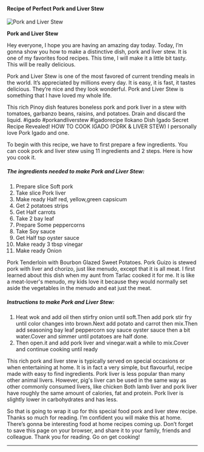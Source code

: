             

#### Recipe of Perfect Pork and Liver Stew

![Pork and Liver Stew](https://img-global.cpcdn.com/recipes/99285c54b6c46713/751x532cq70/pork-and-liver-stew-recipe-main-photo.jpg)

**Pork and Liver Stew**

Hey everyone, I hope you are having an amazing day today. Today, I’m gonna show you how to make a distinctive dish, pork and liver stew. It is one of my favorites food recipes. This time, I will make it a little bit tasty. This will be really delicious.

Pork and Liver Stew is one of the most favored of current trending meals in the world. It’s appreciated by millions every day. It is easy, it is fast, it tastes delicious. They’re nice and they look wonderful. Pork and Liver Stew is something that I have loved my whole life.

This rich Pinoy dish features boneless pork and pork liver in a stew with tomatoes, garbanzo beans, raisins, and potatoes. Drain and discard the liquid. #igado #porkandliverstew #igadorecipe Ilokano Dish Igado Secret Recipe Revealed! HOW TO COOK IGADO (PORK & LIVER STEW) I personally love Pork Igado and one.

To begin with this recipe, we have to first prepare a few ingredients. You can cook pork and liver stew using 11 ingredients and 2 steps. Here is how you cook it.

##### The ingredients needed to make Pork and Liver Stew:

1.  Prepare slice Soft pork
2.  Take slice Pork liver
3.  Make ready Half red, yellow,green capsicum
4.  Get 2 potatoes strips
5.  Get Half carrots
6.  Take 2 bay leaf
7.  Prepare Some peppercorns
8.  Take Soy sauce
9.  Get Half tsp oyster sauce
10.  Make ready 3 tbsp vinegar
11.  Make ready Onion

Pork Tenderloin with Bourbon Glazed Sweet Potatoes. Pork Guizo is stewed pork with liver and chorizo, just like menudo, except that it is all meat. I first learned about this dish when my aunt from Tarlac cooked it for me. It is like a meat-lover's menudo, my kids love it because they would normally set aside the vegetables in the menudo and eat just the meat.

##### Instructions to make Pork and Liver Stew:

1.  Heat wok and add oil then stirfry onion until soft.Then add pork stir fry until color changes into brown.Next add potato and carrot then mix.Then add seasoning bay leaf peppercorn soy sauce oyster sauce then a bit water.Cover and simmer until potatoes are half done.
2.  Then open.it and add pork liver and vinegar.wait a while to mix.Cover and continue cooking until ready

This rich pork and liver stew is typically served on special occasions or when entertaining at home. It is in fact a very simple, but flavourful, recipe made with easy to find ingredients. Pork liver is less popular than many other animal livers. However, pig's liver can be used in the same way as other commonly consumed livers, like chicken Both lamb liver and pork liver have roughly the same amount of calories, fat and protein. Pork liver is slightly lower in carbohydrates and has less.

So that is going to wrap it up for this special food pork and liver stew recipe. Thanks so much for reading. I’m confident you will make this at home. There’s gonna be interesting food at home recipes coming up. Don’t forget to save this page on your browser, and share it to your family, friends and colleague. Thank you for reading. Go on get cooking!

* * *